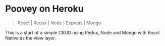 # Poovey on Heroku
> React | Redux | Node | Express | Mongo

This is a start of a simple CRUD using Redux, Node and Mongo with React Native as the view layer.